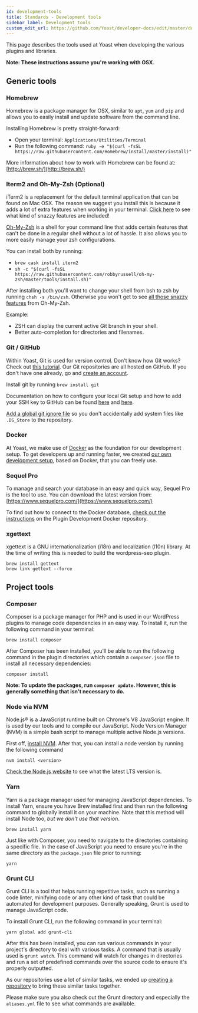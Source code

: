 ```yaml
---
id: development-tools
title: Standards - Development tools
sidebar_label: Development tools
custom_edit_url: https://github.com/Yoast/developer-docs/edit/master/docs/standards/development-tools.md
---
```


This page describes the tools used at Yoast when developing the various plugins and libraries.

**Note: These instructions assume you're working with OSX.**

## Generic tools

### Homebrew

Homebrew is a package manager for OSX, similar to `apt`, `yum` and `pip` and allows you to easily install and update software from the command line.

Installing Homebrew is pretty straight-forward:

*   Open your terminal: `Applications/Utilities/Terminal`
*   Run the following command: `ruby -e "$(curl -fsSL https://raw.githubusercontent.com/Homebrew/install/master/install)"`

More information about how to work with Homebrew can be found at: [http://brew.sh/](http://brew.sh/)

### Iterm2 and Oh-My-Zsh (Optional)

iTerm2 is a replacement for the default terminal application that can be found on Mac OSX. The reason we suggest you install this is because it adds a lot of extra features when working in your terminal. [Click here](https://www.iterm2.com/features.html) to see what kind of snazzy features are included!

[Oh-My-Zsh](https://ohmyz.sh/) is a shell for your command line that adds certain features that can't be done in a regular shell without a lot of hassle. It also allows you to more easily manage your zsh configurations.

You can install both by running:

*   `brew cask install iterm2`
*   `sh -c "$(curl -fsSL https://raw.githubusercontent.com/robbyrussell/oh-my-zsh/master/tools/install.sh)"`

After installing both you'll want to change your shell from bsh to zsh by running `chsh -s /bin/zsh`. Otherwise you won't get to see [all those snazzy features](https://github.com/robbyrussell/oh-my-zsh#using-oh-my-zsh) from Oh-My-Zsh.

Example:

*   ZSH can display the current active Git branch in your shell.
*   Better auto-completion for directories and filenames.

### Git / GitHub

Within Yoast, Git is used for version control. Don't know how Git works? Check out [this tutorial](https://try.github.io/levels/1/challenges/1). Our Git repositories are all hosted on GitHub. If you don't have one already, go and [create an account](https://github.com/signup).

Install git by running `brew install git`

Documentation on how to configure your local Git setup and how to add your SSH key to GitHub can be found [here](https://help.github.com/articles/set-up-git) and [here](https://help.github.com/articles/generating-ssh-keys).

[Add a global git ignore file](version-control-conventions.md#global-git-ignore) so you don't accidentally add system files like `.DS_Store` to the repository.

### Docker

At Yoast, we make use of [Docker](https://docker.com) as the foundation for our development setup. To get developers up and running faster, we created [our own development setup](https://github.com/Yoast/plugin-development-docker), based on Docker, that you can freely use.

### Sequel Pro

To manage and search your database in an easy and quick way, Sequel Pro is the tool to use. You can download the latest version from: [https://www.sequelpro.com/](https://www.sequelpro.com/)

To find out how to connect to the Docker database, [check out the instructions](https://github.com/Yoast/plugin-development-docker#connecting-to-the-database) on the Plugin Development Docker repository.

### xgettext

xgettext is a GNU internationalization (i18n) and localization (l10n) library. At the time of writing this is needed to build the wordpress-seo plugin.

```
brew install gettext
brew link gettext --force
```

## Project tools

### Composer

Composer is a package manager for PHP and is used in our WordPress plugins to manage code dependencies in an easy way. To install it, run the following command in your terminal:

```
brew install composer
```

After Composer has been installed, you'll be able to run the following command in the plugin directories which contain a `composer.json` file to install all necessary dependencies:

```
composer install
```

**Note: To update the packages, run `composer update`. However, this is generally something that isn't necessary to do.**

### Node via NVM

Node.js® is a JavaScript runtime built on Chrome's V8 JavaScript engine. It is used by our tools and to compile our JavaScript. Node Version Manager (NVM) is a simple bash script to manage multiple active Node.js versions.

First off, [install NVM](https://github.com/nvm-sh/nvm#installation-and-update). After that, you can install a node version by running the following command

```
nvm install <version>
```

[Check the Node.js website](https://nodejs.org/en/) to see what the latest LTS version is.

### Yarn

Yarn is a package manager used for managing JavaScript dependencies. To install Yarn, ensure you have Brew installed first and then run the following command to globally install it on your machine. Note that this method will install Node too, _but we don't use that version_.

```
brew install yarn
```

Just like with Composer, you need to navigate to the directories containing a specific file. In the case of JavaScript you need to ensure you're in the same directory as the `package.json` file prior to running:

```
yarn
```

### Grunt CLI

Grunt CLI is a tool that helps running repetitive tasks, such as running a code linter, minifying code or any other kind of task that could be automated for development purposes. Generally speaking, Grunt is used to manage JavaScript code.

To install Grunt CLI, run the following command in your terminal:

```
yarn global add grunt-cli
```

After this has been installed, you can run various commands in your project's directory to deal with various tasks. A command that is usually used is `grunt watch`. This command will watch for changes in directories and run a set of predefined commands over the source code to ensure it's properly outputted.

As our repositories use a lot of similar tasks, we ended up [creating a repository](https://github.com/Yoast/plugin-grunt-tasks) to bring these similar tasks together.

Please make sure you also check out the Grunt directory and especially the `aliases.yml` file to see what commands are available.
